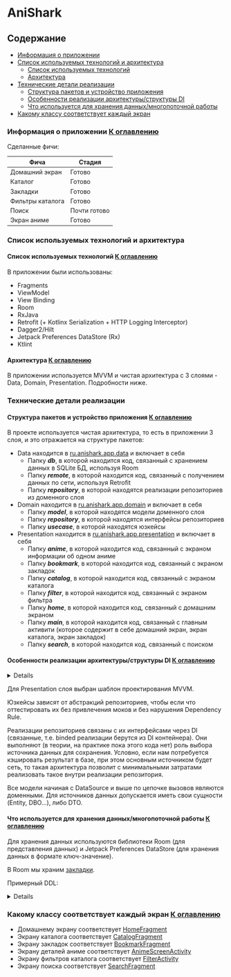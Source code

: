 # AniShark

<a name="heading"></a>

## Содержание

- [Информация о приложении](#first)
- [Список используемых технологий и архитектура](#second)
    - [Список используемых технологий](#second-a)
    - [Архитектура](#second-b)
- [Технические детали реализации](#third)
    - [Структура пакетов и устройство приложения](#third-a)
    - [Особенности реализации архитектуры/структуры DI](#third-b)
    - [Что используется для хранения данных/многопоточной работы](#third-c)
- [Какому классу соответствует каждый экран](#fourth)

<a name="first"></a>

### Информация о приложении [К оглавлению](#heading)

Сделанные фичи:

 Фича             | Стадия       
------------------|--------------
 Домашний экран   | Готово       
 Каталог          | Готово       
 Закладки         | Готово       
 Фильтры каталога | Готово       
 Поиск            | Почти готово 
 Экран аниме      | Готово       

<a name="second"></a>

### Список используемых технологий и архитектура

<a name="second-a"></a>

#### Список используемых технологий [К оглавлению](#heading)

В приложении были использованы:

- Fragments
- ViewModel
- View Binding
- Room
- RxJava
- Retrofit (+ Kotlinx Serialization + HTTP Logging Interceptor)
- Dagger2/Hilt
- Jetpack Preferences DataStore (Rx)
- Ktlint

<a name="second-b"></a>

#### Архитектура [К оглавлению](#heading)

В приложении используется MVVM и чистая архитектура с 3 слоями - Data, Domain, Presentation.
Подробности ниже.

<a name="third"></a>

### Технические детали реализации

<a name="third-a"></a>

#### Структура пакетов и устройство приложения [К оглавлению](#heading)

В проекте используется чистая архитектура, то есть в приложении 3 слоя, и это отражается на
структуре пакетов:

- Data находится в [ru.anishark.app.data](./app/src/main/java/ru/anishark/app/data) и включает в
  себя
    - Папку ***db***, в которой находится код, связанный с хранением данных в SQLite БД, используя
      Room
    - Папку ***remote***, в которой находится код, связанный с получением данных по сети, используя
      Retrofit
    - Папку ***repository***, в которой находятся реализации репозиториев из доменного слоя
- Domain находится в [ru.anishark.app.domain](./app/src/main/java/ru/anishark/app/domain) и включает
  в себя
    - Папку ***model***, в которой находятся модели доменного слоя
    - Папку ***repository***, в которой находятся интерфейсы репозиториев
    - Папку ***usecase***, в которой находятся юзкейсы
- Presentation находится
  в [ru.anishark.app.presentation](./app/src/main/java/ru/anishark/app/presentation) и включает в
  себя
    - Папку ***anime***, в которой находится код, связанный с экраном информации об одном аниме
    - Папку ***bookmark***, в которой находится код, связанный с экраном закладок
    - Папку ***catalog***, в которой находится код, связанный с экраном каталога
    - Папку ***filter***, в которой находится код, связанный с экраном фильтра
    - Папку ***home***, в которой находится код, связанный с домашним экраном
    - Папку ***main***, в которой находится код, связанный с главным активити
      (которое содержит в себе домашний экран, экран каталога, экран закладок)
    - Папку ***search***, в которой находится код, связанный с поиском

<a name="third-b"></a>

#### Особенности реализации архитектуры/структуры DI [К оглавлению](#heading)

<details>

![Примерная архитектурная схема](./docs/arch.png)

</details>

Для Presentation слоя выбран шаблон проектирования MVVM.

Юзкейсы зависят от абстракций репозиториев,
чтобы если что оттестировать их без привлечения моков и без нарушения Dependency Rule.

Реализации репозиториев связаны с их интерфейсами через DI
(связанные, т.е. binded реализации берутся из DI контейнера).
Они выполняют (в теории, на практике пока этого кода нет) роль выбора источника данных для
сохранения.
Условно, если нам потребуется кэшировать результат в базе, при этом основным источником будет сеть,
то такая архитектура позволит с минимальными затратами реализовать такое внутри реализации
репозитория.

Все модели начиная с DataSource и выше по цепочке вызовов являются доменными.
Для источников данных допускается иметь свои сущности (Entity, DBO...), либо DTO.

<a name="third-c"></a>

#### Что используется для хранения данных/многопоточной работы [К оглавлению](#heading)

Для хранения данных используются библиотеки Room (для представления данных)
и Jetpack Preferences DataStore (для хранения данных в формате ключ-значение).

В Room мы
храним [закладки](./app/src/main/java/ru/anishark/app/data/db/items/BookmarkAnimeEntity.kt).

Примерный DDL:

<details>

```sql
CREATE TABLE bookmarks(
    animeId INTEGER NOT NULL PRIMARY KEY,
    image TEXT,
    title TEXT
);
```

В датасторе мы храним текущую тему приложения.

RxJava используется во всех трёх слоях приложения - для работы Room и Retrofit с Observable были
добавлены
зависимости на соответствующие адаптеры вызовов.

</details>

<a name="fourth"></a>

### Какому классу соответствует каждый экран [К оглавлению](#heading)

- Домашнему экрану
  соответствует [HomeFragment](./app/src/main/java/ru/anishark/app/presentation/home/fragment/HomeFragment.kt)
- Экрану каталога
  соответствует [CatalogFragment](./app/src/main/java/ru/anishark/app/presentation/catalog/fragment/CatalogFragment.kt)
- Экрану закладок
  соответствует [BookmarkFragment](./app/src/main/java/ru/anishark/app/presentation/bookmark/fragment/BookmarkFragment.kt)
- Экрану деталей аниме
  соответствует [AnimeScreenActivity](./app/src/main/java/ru/anishark/app/presentation/anime/activity/AnimeScreenActivity.kt)
- Экрану фильтров каталога
  соответствует [FilterActivity](./app/src/main/java/ru/anishark/app/presentation/filter/activity/FilterActivity.kt)
- Экрану поиска
  соответствует [SearchFragment](./app/src/main/java/ru/anishark/app/presentation/search/fragment/SearchFragment.kt)